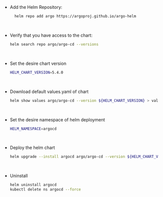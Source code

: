 - Add the Helm Repository:
    ```bash
      helm repo add argo https://argoproj.github.io/argo-helm
    ```
<br/>

- Verify that you have access to the chart:
    ```bash
    helm search repo argo/argo-cd --versions
    ```
<br/>

- Set the desire chart version
    ```bash
    HELM_CHART_VERSION=5.4.0
    ```
<br/>

- Download default values.yaml of chart
    ```bash
    helm show values argo/argo-cd --version ${HELM_CHART_VERSION} > values-default-v${HELM_CHART_VERSION}.yaml
    ```
<br/>

- Set the desire namespace of helm deployment
    ```bash
    HELM_NAMESPACE=argocd
    ```
<br/>

- Deploy the helm chart
    ```bash
    helm upgrade --install argocd argo/argo-cd --version ${HELM_CHART_VERSION} --create-namespace --namespace ${HELM_NAMESPACE} --values values.yaml
    ```

<br/>

- Uninstall
    ```bash
    helm uninstall argocd
    kubectl delete ns argocd --force
    ```